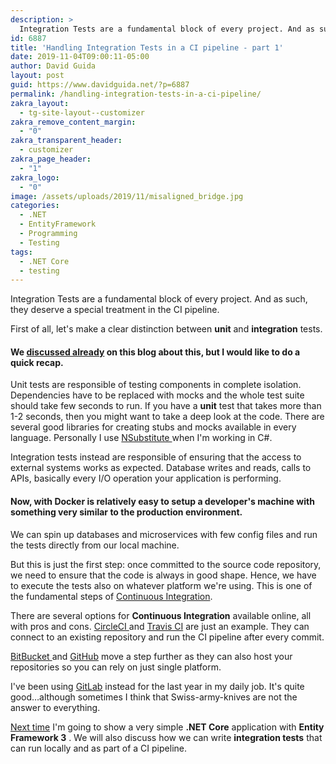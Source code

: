 ```yaml
---
description: >
  Integration Tests are a fundamental block of every project. And as such, they deserve a special treatment in the CI pipeline.
id: 6887
title: 'Handling Integration Tests in a CI pipeline - part 1'
date: 2019-11-04T09:00:11-05:00
author: David Guida
layout: post
guid: https://www.davidguida.net/?p=6887
permalink: /handling-integration-tests-in-a-ci-pipeline/
zakra_layout:
  - tg-site-layout--customizer
zakra_remove_content_margin:
  - "0"
zakra_transparent_header:
  - customizer
zakra_page_header:
  - "1"
zakra_logo:
  - "0"
image: /assets/uploads/2019/11/misaligned_bridge.jpg
categories:
  - .NET
  - EntityFramework
  - Programming
  - Testing
tags:
  - .NET Core
  - testing
---
```

Integration Tests are a fundamental block of every project. And as such, they deserve a special treatment in the CI pipeline.

First of all, let's make a clear distinction between **unit** and **integration** tests.

#### We <a rel="noreferrer noopener" aria-label="discussed already (opens in a new tab)" href="https://www.davidguida.net/unit-integration-end-to-end-tests-do-i-need-all-of-them/" target="_blank">discussed already</a> on this blog about this, but I would like to do a quick recap.

Unit tests are responsible of testing components in complete isolation. Dependencies have to be replaced with mocks and the whole test suite should take few seconds to run. If you have a **unit** test that takes more than 1-2 seconds, then you might want to take a deep look at the code. There are several good libraries for creating stubs and mocks available in every language. Personally I use <a href="https://nsubstitute.github.io/" target="_blank" rel="noreferrer noopener" aria-label="NSubstitute  (opens in a new tab)">NSubstitute </a>when I'm working in C#.

Integration tests instead are responsible of ensuring that the access to external systems works as expected. Database writes and reads, calls to APIs, basically every I/O operation your application is performing.

#### Now, with Docker is relatively easy to setup a developer's machine with something very similar to the production environment. 

We can spin up databases and microservices with few config files and run the tests directly from our local machine.

But this is just the first step: once committed to the source code repository, we need to ensure that the code is always in good shape. Hence, we have to execute the tests also on whatever platform we're using. This is one of the fundamental steps of <a href="https://en.wikipedia.org/wiki/Continuous_integration" target="_blank" rel="noreferrer noopener" aria-label="Continuous Integration (opens in a new tab)">Continuous Integration</a>.

There are several options for **Continuous Integration** available online, all with pros and cons. <a rel="noreferrer noopener" aria-label="CircleCI  (opens in a new tab)" href="https://circleci.com/" target="_blank">CircleCI </a>and <a rel="noreferrer noopener" aria-label="Travis CI (opens in a new tab)" href="https://travis-ci.org/" target="_blank">Travis CI</a> are just an example. They can connect to an existing repository and run the CI pipeline after every commit. 

<a rel="noreferrer noopener" aria-label="BitBucket  (opens in a new tab)" href="https://bitbucket.org/" target="_blank">BitBucket </a>and <a rel="noreferrer noopener" aria-label="GitHub  (opens in a new tab)" href="https://github.com/actions" target="_blank">GitHub</a> move a step further as they can also host your repositories so you can rely on just single platform.

I've been using <a rel="noreferrer noopener" href="https://about.gitlab.com/" target="_blank">GitLab</a> instead for the last year in my daily job. It's quite good&#8230;although sometimes I think that Swiss-army-knives are not the answer to everything.

<a href="https://www.davidguida.net/handling-integration-tests-in-a-ci-pipeline-part-2-an-example/" target="_blank" rel="noreferrer noopener" aria-label="Next time (opens in a new tab)">Next time</a> I'm going to show a very simple **.NET Core** application with **Entity Framework 3** . We will also discuss how we can write **integration tests** that can run locally and as part of a CI pipeline.

<div class="post-details-footer-widgets">
</div>